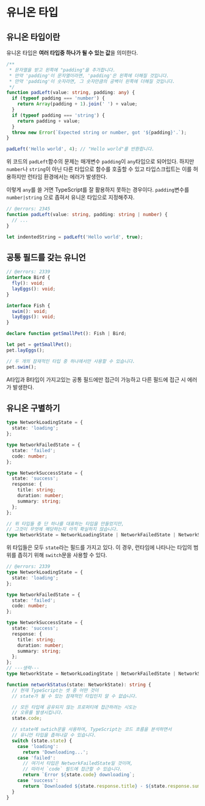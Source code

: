 # 유니온 타입

## 유니온 타입이란

유니온 타입은 **여러 타입중 하나가 될 수 있는 값**을 의미한다.

```ts
/**
 * 문자열을 받고 왼쪽에 "padding"을 추가합니다.
 * 만약 'padding'이 문자열이라면, 'padding'은 왼쪽에 더해질 것입니다.
 * 만약 'padding'이 숫자라면, 그 숫자만큼의 공백이 왼쪽에 더해질 것입니다.
 */
function padLeft(value: string, padding: any) {
  if (typeof padding === 'number') {
    return Array(padding + 1).join(' ') + value;
  }
  if (typeof padding === 'string') {
    return padding + value;
  }
  throw new Error(`Expected string or number, got '${padding}'.`);
}

padLeft('Hello world', 4); // "Hello world"를 반환합니다.
```

위 코드의 `padLeft`함수의 문제는 매개변수 `padding`이 `any`타입으로 되어있다. 하지만 `number`나 `string`이 아닌 다른 타입으로 함수를 호출할 수 있고 타입스크립트는 이를 허용하지만 런타임 환경에서는 에러가 발생한다.

이렇게 `any`를 쓸 거면 TypeScript를 잘 활용하지 못하는 경우이다. `padding`변수를 `number|string` 으로 좁혀서 유니온 타입으로 지정해주자.

```ts
// @errors: 2345
function padLeft(value: string, padding: string | number) {
  // ...
}

let indentedString = padLeft('Hello world', true);
```

## 공통 필드를 갖는 유니언

```ts
// @errors: 2339
interface Bird {
  fly(): void;
  layEggs(): void;
}

interface Fish {
  swim(): void;
  layEggs(): void;
}

declare function getSmallPet(): Fish | Bird;

let pet = getSmallPet();
pet.layEggs();

// 두 개의 잠재적인 타입 중 하나에서만 사용할 수 있습니다.
pet.swim();
```

A타입과 B타입이 가지고있는 공통 필드에만 접근이 가능하고 다른 필드에 접근 시 에러가 발생한다.

## 유니온 구별하기

```ts
type NetworkLoadingState = {
  state: 'loading';
};

type NetworkFailedState = {
  state: 'failed';
  code: number;
};

type NetworkSuccessState = {
  state: 'success';
  response: {
    title: string;
    duration: number;
    summary: string;
  };
};

// 위 타입들 중 단 하나를 대표하는 타입을 만들었지만,
// 그것이 무엇에 해당하는지 아직 확실하지 않습니다.
type NetworkState = NetworkLoadingState | NetworkFailedState | NetworkSuccessState;
```

위 타입들은 모두 `state`라는 필드를 가지고 있다. 이 경우, 런타임에 나타나는 타입의 범위를 좁히기 위해 `switch`문을 사용할 수 있다.

```ts
// @errors: 2339
type NetworkLoadingState = {
  state: 'loading';
};

type NetworkFailedState = {
  state: 'failed';
  code: number;
};

type NetworkSuccessState = {
  state: 'success';
  response: {
    title: string;
    duration: number;
    summary: string;
  };
};
// ---생략---
type NetworkState = NetworkLoadingState | NetworkFailedState | NetworkSuccessState;

function networkStatus(state: NetworkState): string {
  // 현재 TypeScript는 셋 중 어떤 것이
  // state가 될 수 있는 잠재적인 타입인지 알 수 없습니다.

  // 모든 타입에 공유되지 않는 프로퍼티에 접근하려는 시도는
  // 오류를 발생시킵니다.
  state.code;

  // state에 swtich문을 사용하여, TypeScript는 코드 흐름을 분석하면서
  // 유니언 타입을 좁혀나갈 수 있습니다.
  switch (state.state) {
    case 'loading':
      return 'Downloading...';
    case 'failed':
      // 여기서 타입은 NetworkFailedState일 것이며,
      // 따라서 `code` 필드에 접근할 수 있습니다.
      return `Error ${state.code} downloading`;
    case 'success':
      return `Downloaded ${state.response.title} - ${state.response.summary}`;
  }
}
```
